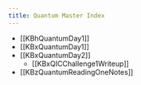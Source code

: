 ```yaml
---
title: Quantum Master Index
---
```


- [[KBhQuantumDay1]] 
- [[KBxQuantumDay1]]
- [[KBxQuantumDay2]]
	- [[KBxQICChallenge1Writeup]]
- [[KBzQuantumReadingOneNotes]]
